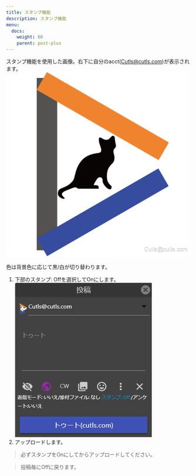 ```yaml
---
title: スタンプ機能
description: スタンプ機能
menu:
  docs:
    weight: 60
    parent: post-plus
---
```


スタンプ機能を使用した画像。右下に自分のacct(Cutls@cutls.com)が表示されます。
![toot25](https://raw.githubusercontent.com/cutls/TheDeskDocs/master/media/toot25.png)  

色は背景色に応じて黒/白が切り替わります。

1. 下部のスタンプ: Offを選択してOnにします。  
![toot3](https://raw.githubusercontent.com/cutls/TheDeskDocs/master/media/toot3.png)  
1. アップロードします。

> 必ずスタンプをOnにしてからアップロードしてください。

> 投稿毎にOffに戻ります。